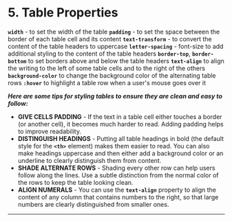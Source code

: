 # 5. Table Properties

**`width`** - to set the width of the table
**`padding`** - to set the space between the border of each table cell and its content
**`text-transform`** - to convert the content of the table headers to uppercase
**`letter-spacing`** - font-size to add additional styling to the content of the table headers
**`border-top`**, **`border-bottom`** to set borders above and below the table headers
**`text-align`** to align the writing to the left of some table cells and to the right of the others
**`background-color`** to change the background color of the alternating table rows
**`:hover`** to highlight a table row when a user's mouse goes over it

***Here are some tips for styling tables to ensure they are clean and easy to follow:***
- **GIVE CELLS PADDING** -  If the text in a table cell either touches a border (or another cell), it becomes much harder to read. Adding padding helps to improve readability.
- **DISTINGUISH HEADINGS** - Putting all table headings in bold (the default style for the **`<th>`** element) makes them easier to read. You can also make headings uppercase and then either add a background color or an underline to clearly distinguish them from content.
- **SHADE ALTERNATE ROWS** - Shading every other row can help users follow along the lines. Use a subtle distinction from the normal color of the rows to keep the table looking clean.
- **ALIGN NUMERALS** - You can use the **`text-align`** property to align the content of any column that contains numbers to the right, so that large numbers are clearly distinguished from smaller ones.

---
